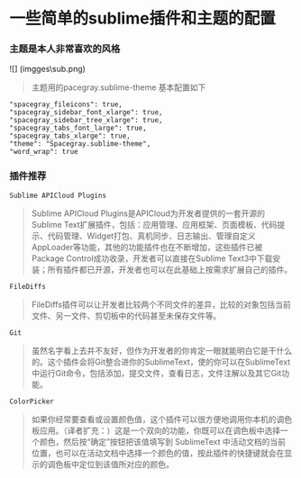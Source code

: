 # 一些简单的sublime插件和主题的配置
### 主题是本人非常喜欢的风格
![]
(imgges\sub.png)
> 主题用的pacegray.sublime-theme 基本配置如下
```
"spacegray_fileicons": true,
"spacegray_sidebar_font_xlarge": true,
"spacegray_sidebar_tree_xlarge": true,
"spacegray_tabs_font_large": true,
"spacegray_tabs_xlarge": true,
"theme": "Spacegray.sublime-theme",
"word_wrap": true
```
### 插件推荐
`Sublime APICloud Plugins`
> Sublime APICloud Plugins是APICloud为开发者提供的一套开源的Sublime Text扩展插件，包括：应用管理、应用框架、页面模板、代码提示、代码管理、Widget打包、真机同步、日志输出、管理自定义AppLoader等功能，其他的功能插件也在不断增加，这些插件已被Package Control成功收录，开发者可以直接在Sublime Text3中下载安装；所有插件都已开源，开发者也可以在此基础上按需求扩展自己的插件。

`FileDiffs`
> FileDiffs插件可以让开发者比较两个不同文件的差异，比较的对象包括当前文件、另一文件、剪切板中的代码甚至未保存文件等。

`Git`
> 虽然名字看上去并不友好，但作为开发者的你肯定一眼就能明白它是干什么的。这个插件会将Git整合进你的SublimeText，使的你可以在SublimeText中运行Git命令，包括添加，提交文件，查看日志，文件注解以及其它Git功能。

`ColorPicker`
>如果你经常要查看或设置颜色值，这个插件可以很方便地调用你本机的调色板应用。（译者扩充：）这是一个双向的功能，你既可以在调色板中选择一个颜色，然后按“确定”按钮把该值填写到 SublimeText 中活动文档的当前位置，也可以在活动文档中选择一个颜色的值，按此插件的快捷键就会在显示的调色板中定位到该值所对应的颜色。

